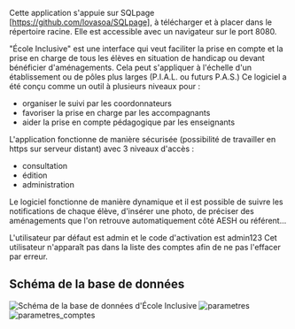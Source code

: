 Cette application s'appuie sur SQLpage [https://github.com/lovasoa/SQLpage], à télécharger et à placer dans le répertoire racine.
Elle est accessible avec un navigateur sur le port 8080.

"École Inclusive" est une interface qui veut faciliter la prise en compte et la prise en charge de tous les élèves en situation de handicap ou devant bénéficier d'aménagements.
Cela peut s'appliquer à l'échelle d'un établissement ou de pôles plus larges (P.I.A.L. ou futurs P.A.S.)
Ce logiciel a été conçu comme un outil à plusieurs niveaux pour :
- organiser le suivi par les coordonnateurs
- favoriser la prise en charge par les accompagnants
- aider la prise en compte pédagogique par les enseignants

L'application fonctionne de manière sécurisée (possibilité de travailler en https sur serveur distant) avec 3 niveaux d'accès :
- consultation
- édition
- administration


Le logiciel fonctionne de manière dynamique et il est possible de suivre les notifications de chaque élève, d'insérer une photo,
de préciser des aménagements que l'on retrouve automatiquement côté AESH ou référent... 

L'utilisateur par défaut est admin et le code d'activation est admin123
Cet utilisateur n'apparaît pas dans la liste des comptes afin de ne pas l'effacer par erreur.

## Schéma de la base de données

![Schéma de la base de données d'École Inclusive](https://github.com/DSMejantel/Ecole_inclusive/assets/552629/1a41bd57-f904-4e5e-a0f1-7df648e37b98)
![parametres](https://github.com/DSMejantel/Ecole_inclusive/assets/149260856/84fc57dc-b96e-49b0-9998-17e5ba6b9dfa)
![parametres_comptes](https://github.com/DSMejantel/Ecole_inclusive/assets/149260856/a0b18aff-72d4-4d61-8afa-f1017779b419)

